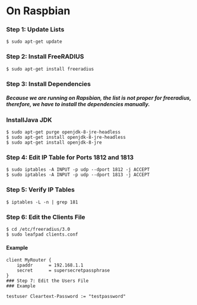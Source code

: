 # **On  Raspbian**

### Step 1: Update Lists 
```
$ sudo apt-get update
```

### Step 2: Install FreeRADIUS
```
$ sudo apt-get install freeradius
```
### Step 3: Install Dependencies
##### Because we are running on Rapsbian, the list is not proper for freeradius, therefore, we have to install the dependencies manually.
### **InstallJava JDK**
```
$ sudo apt-get purge openjdk-8-jre-headless
$ sudo apt-get install openjdk-8-jre-headless
$ sudo apt-get install openjdk-8-jre
```

### Step 4: Edit IP Table for Ports 1812 and 1813
```
$ sudo iptables -A INPUT -p udp --dport 1812 -j ACCEPT
$ sudo iptables -A INPUT -p udp --dport 1813 -j ACCEPT
```

### Step 5: Verify IP Tables
```
$ iptables -L -n | grep 181
```

### Step 6: Edit the Clients File
```
$ cd /etc/freeradius/3.0
$ sudo leafpad clients.conf
```
#### Example
```
client MyRouter {
    ipaddr      = 192.168.1.1
    secret      = supersecretpassphrase
}
### Step 7: Edit the Users File
### Example
```
```## Username Auth Password
testuser Cleartext-Password := "testpassword"
```
